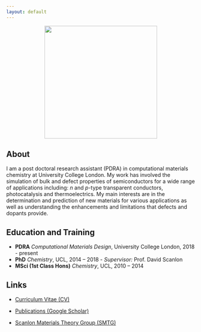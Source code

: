 ```yaml
---
layout: default
---
```


<center><img src="./assets/profile.png" width="300" height="300" /></center>


## About
I am a post doctoral research assistant (PDRA) in computational materials chemistry at University College London. My work has involved the simulation of bulk and defect properties of semiconductors for a wide range of applications including: *n* and *p*-type transparent conductors, photocatalysis and thermoelectrics. My main interests are in the determination and prediction of new materials for various applications as well as understanding the enhancements and limitations that defects and dopants provide.

## Education and Training

 - **PDRA** *Computational Materials Design*, University College London, 2018 - present
 - **PhD** *Chemistry*, UCL, 2014 – 2018 - *Supervisor:* Prof. David Scanlon
 - **MSci (1st Class Hons)** *Chemistry*, UCL, 2010 – 2014

## Links

 - [Curriculum Vitae (CV)](/assets/badw-cv.pdf)

 - [Publications (Google Scholar)](https://scholar.google.co.uk/citations?user=c34AgtMAAAAJ&hl=en)

 - [Scanlon Materials Theory Group (SMTG)](http://www.davidscanlon.com)
